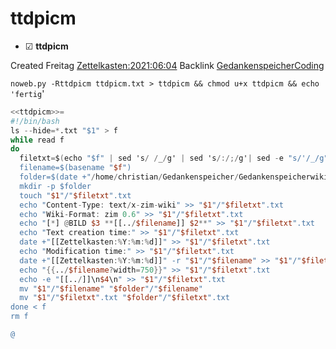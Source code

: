 # ttdpicm

* ☑ **ttdpicm**  

Created Freitag [Zettelkasten:2021:06:04]()
Backlink [GedankenspeicherCoding](../GedankenspeicherCoding.md)

  ``noweb.py -Rttdpicm ttdpicm.txt > ttdpicm && chmod u+x ttdpicm && echo 'fertig``'

```awk
<<ttdpicm>>=
#!/bin/bash
ls --hide=*.txt "$1" > f
while read f
do
  filetxt=$(echo "$f" | sed 's/ /_/g' | sed 's/:/;/g'| sed -e "s/'/_/g" | sed 's/\"//g')
  filename=$(basename "$f")
  folder=$(date +"/home/christian/Gedankenspeicher/Gedankenspeicherwiki/Zettelkasten/%Y/%m/%d" -r "$1"/"$filename")
  mkdir -p $folder
  touch "$1"/"$filetxt".txt
  echo "Content-Type: text/x-zim-wiki" >> "$1"/"$filetxt".txt
  echo "Wiki-Format: zim 0.6" >> "$1"/"$filetxt".txt
  echo "[*] @BILD $3 **[[../$filename]] $2**" >> "$1"/"$filetxt".txt
  echo "Text creation time:" >> "$1"/"$filetxt".txt
  date +"[[Zettelkasten:%Y:%m:%d]]" >> "$1"/"$filetxt".txt
  echo "Modification time:" >> "$1"/"$filetxt".txt
  date +"[[Zettelkasten:%Y:%m:%d]]" -r "$1"/"$filename" >> "$1"/"$filetxt".txt
  echo "{{../$filename?width=750}}" >> "$1"/"$filetxt".txt
  echo -e "[[../]]\n$4\n" >> "$1"/"$filetxt".txt
  mv "$1"/"$filename" "$folder"/"$filename"
  mv "$1"/"$filetxt".txt "$folder"/"$filetxt".txt
done < f
rm f

@
```




